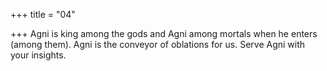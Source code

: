 +++
title = "04"

+++
Agni is king among the gods and Agni among mortals when he enters  (among them).
Agni is the conveyor of oblations for us. Serve Agni with your insights. 